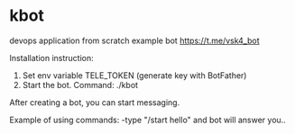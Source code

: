 # kbot
devops application from scratch
example bot
https://t.me/vsk4_bot

Installation instruction:
1. Set env variable TELE_TOKEN (generate key with BotFather)
2. Start the bot. Command: ./kbot

After creating a bot, you can start messaging.

Example of using commands:
-type "/start hello" and bot will answer you..
